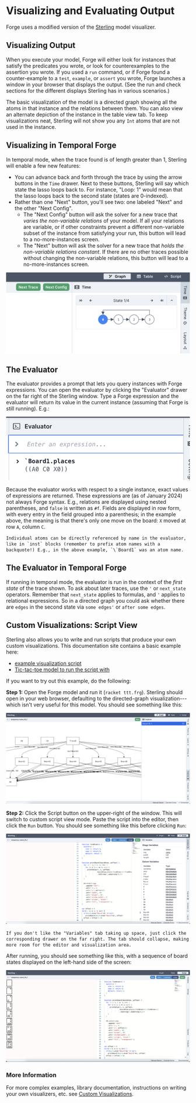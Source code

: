 # Visualizing and Evaluating Output

Forge uses a modified version of the [Sterling](https://sterling-js.github.io/) model visualizer.

## Visualizing Output

When you execute your model, Forge will either look for instances that satisfy the predicates you wrote, or look for counterexamples to the assertion you wrote. If you used a `run` command, or if Forge found a counter-example to a `test`, `example`, or `assert` you wrote, Forge launches a window in your browser that displays the output. (See the run and check sections for the different displays Sterling has in various scenarios.)

The basic visualization of the model is a directed graph showing all the atoms in that instance and the relations between them. You can also view an alternate depiction of the instance in the table view tab. To keep visualizations neat, Sterling will not show you any `Int` atoms that are not used in the instance.

## Visualizing in Temporal Forge

In temporal mode, when the trace found is of length greater than 1, Sterling will enable a few new features:

- You can advance back and forth through the trace by using the arrow buttons in the `Time` drawer. Next to these buttons, Sterling will say which state the lasso loops back to. For instance, "Loop: 1" would mean that the lasso loops back to the second state (states are 0-indexed).
- Rather than one "Next" button, you'll see two: one labeled "Next" and the other "Next Config".
  - The "Next Config" button will ask the solver for a new trace that _varies the non-variable relations_ of your model. If all your relations are variable, or if other constraints prevent a different non-variable subset of the instance from satisfying your run, this button will lead to a no-more-instances screen.
  - The "Next" button will ask the solver for a new trace that _holds the non-variable relations constant_. If there are no other traces possible without changing the non-variable relations, this button will lead to a no-more-instances screen.

![The trace viewer shows a cycle of 4 states, with the final state looping back to the first. A header says "State 1 of 4" between a forward and backward button.](../images/temporal-minimap.png "The trace viewer for temporal Forge")


## The Evaluator

The evaluator provides a prompt that lets you query instances with Forge expressions. You can open the evaluator by clicking the "Evaluator" drawer on the far right of the Sterling window. Type a Forge expression and the evaluator will return its value in the current instance (assuming that Forge is still running). E.g.:

![Evaluating an expression: the evaluator is open, and the user has just evaluated the expression `\`Board1.places`. The result, `((A0 C0 X0))`, appears beneath the input box.](../images/eval-ttt-places.png "Evaluating an Expression")


Because the evaluator works with respect to a single instance, exact values of expressions are returned. These expressions are (as of January 2024) not always Forge syntax. E.g., relations are displayed using nested parentheses, and `false` is written as `#f`. Fields are displayed in row form, with every entry in the field grouped into a parenthesis; in the example above, the meaning is that there's only one move on the board: `X` moved at row `A`, column `C`.

~~~admonish hint title="Atoms can be referenced"
Individual atoms can be directly referenced by name in the evaluator, like in `inst` blocks (remember to prefix atom names with a backquote!) E.g., in the above example, `\`Board1` was an atom name.
~~~

  

<!-- The evaluator can also be given commands like `--version` (`-v`) to show the version of Forge being used or `--help` (`-h`) to show the file being run. -->

## The Evaluator in Temporal Forge

If running in temporal mode, the evaluator is run in the context of the _first state_ of the trace shown. To ask about later traces, use the `'` or `next_state` operators. Remember that `next_state` applies to formulas, and `'` applies to relational expressions. So in a directed graph you could ask whether there are `edges` in the second state via `some edges'` or `after some edges`.

## Custom Visualizations: Script View

Sterling also allows you to write and run scripts that produce your own custom visualizations. This documentation site contains a basic example here:
- [example visualization script](../example-models/vis/ttt.js)
- [Tic-tac-toe model to run the script with](../example-models/ttt.frg)

If you want to try out this example, do the following:

**Step 1:** Open the Forge model and run it (`racket ttt.frg`). Sterling should open in your web browser, defaulting to the directed-graph visualization---which isn't very useful for this model. You should see something like this: 

![Default visualization for tic-tac-toe, comprising boxes and lines](../images/ttt-viz-1.png "Default Visualizer")

**Step 2:** Click the Script button on the upper-right of the window. This will switch to custom script view mode. Paste the script into the editor, then click the `Run` button. You should see something like this before clicking `Run`:


![Custom visualizer before running. There is an editor in the middle of the window where the script has been pasted, and a button marked "run" above it.](../images/ttt-viz-2.png "Custom Visualizer")

~~~admonish hint title="Drawers"
If you don't like the "Variables" tab taking up space, just click the corresponding drawer on the far right. The tab should collapse, making more room for the editor and visualization area.
~~~

After running, you should see something like this, with a sequence of board states displayed on the left-hand side of the screen:

![Custom visualizer after running. To the left, there is a sequence of boxes, each showing a board state of tic-tac-toe.](../images/ttt-viz-3.png "Custom Visualizer (Run)")

### More Information

For more complex examples, library documentation, instructions on writing your own visualizers, etc. see [Custom Visualizations](../sterling/custom-basics.md).
